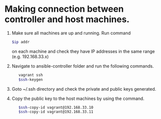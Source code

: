 # Making connection between controller and host machines. 

1. Make sure all machines are up and running. Run command
   ```sh
   $ip addr
   ```
   on each machine and check they have  IP addresses in the same range (e.g. 192.168.33.x)
   
2. Navigate to ansible-controller folder and run the following commands.
   ```sh
      vagrant ssh
      $ssh-keygen
   ```

3. Goto ~/.ssh directory and check the private and public keys generated.

4. Copy the public key to the host machines by using the command.
   ```sh
      $ssh-copy-id vagrant@192.168.33.10
      $ssh-copy-id vagrant@192.168.33.11
   ```
